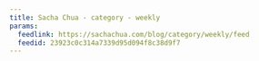 ```yaml
---
title: Sacha Chua - category - weekly
params:
  feedlink: https://sachachua.com/blog/category/weekly/feed
  feedid: 23923c0c314a7339d95d094f8c38d9f7
---
```

